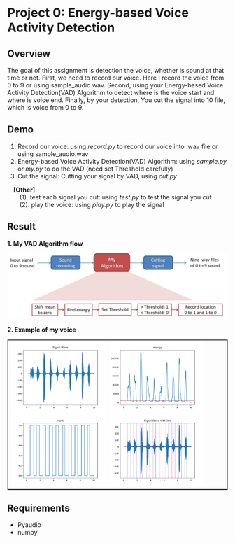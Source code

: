 # Project 0: Energy-based Voice Activity Detection

## Overview
The goal of this assignment is detection the voice, whether is sound at that time or not. First, we need to record our voice. Here I record the voice from 0 to 9 or using sample_audio.wav. Second, using your Energy-based Voice Activity Detection(VAD) Algorithm to detect where is the voice start and where is voice end. Finally, by your detection, You cut the signal into 10 file, which is voice from 0 to 9.

## Demo
1. Record our voice: using *record.py* to record our voice into .wav file or using sample_audio.wav
2. Energy-based Voice Activity Detection(VAD) Algorithm: using *sample.py* or *my.py* to do the VAD (need set Threshold carefully)
3. Cut the signal: Cutting your signal by VAD, using *cut.py*

&emsp;**[Other]**  
&emsp;&emsp;(1). test each signal you cut: using *test.py* to test the signal you cut  
&emsp;&emsp;(2). play the voice: using *play.py* to play the signal

## Result
**1. My VAD Algorithm flow**
<center>
<img src="./results/flow.jpg" >
<br>
</center>

**2. Example of my voice**
<table border=1>
<tr>
<td>
<img src="./results/my_origin.png" width="45%"/>
<img src="./results/my_energy.png"  width="45%"/>
<img src="./results/my_check.png" width="45%"/>
<img src="./results/my_cut.png" width="45%"/>
</td>
</tr>

</table>

## Requirements
* Pyaudio
* numpy
